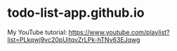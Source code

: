 # todo-list-app.github.io

My YouTube tutorial:
https://www.youtube.com/playlist?list=PLkqwj9vc20pUitqvZrLPk-hTNv63EJqwg
